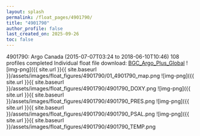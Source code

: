 ```yaml
---
layout: splash
permalink: /float_pages/4901790/
title: "4901790"
author_profile: false
last_created_on: 2025-09-26
toc: false
---
```

 
4901790: Argo Canada (2015-07-07T03:24 to 2018-06-10T10:46)
108 profiles completed
Individual float file download: [BGC_Argo_Plus_Global](https://ftp.soest.hawaii.edu/bgc_argo_plus/Individual_Floats/outliers_removed/4901790_Sprof_processed.nc)
![img-png]({{ site.url }}{{ site.baseurl }}/assets/images/float_figures/4901790/01_4901790_map.png
![img-png]({{ site.url }}{{ site.baseurl }}/assets/images/float_figures/4901790/4901790_DOXY.png
![img-png]({{ site.url }}{{ site.baseurl }}/assets/images/float_figures/4901790/4901790_PRES.png
![img-png]({{ site.url }}{{ site.baseurl }}/assets/images/float_figures/4901790/4901790_PSAL.png
![img-png]({{ site.url }}{{ site.baseurl }}/assets/images/float_figures/4901790/4901790_TEMP.png

